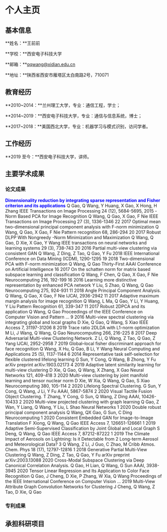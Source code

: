 # 个人主页
## 基本信息
**姓名：**王前前

**学校：**西安电子科技大学

**邮箱：**qqwang@xidian.edu.cn

**地址：**陕西省西安市雁塔区太白南路2号，710071

## 教育经历
**2010~2014：**兰州理工大学，专业：通信工程，学士；

**2014~2019：**西安电子科技大学，专业：通信与信息系统，博士；

**2017~2018：**美国西北大学，专业：机器学习与模式识别，访问学者。

## 工作经历
**2019 至今：**西安电子科技大学，讲师。

## 主要学术成果
### 论文成果
<font color=blue>**Dimensionality reduction by integrating sparse representation and Fisher criterion and its applications**</font>
Q Gao, Q Wang, Y Huang, X Gao, X Hong, H Zhang
IEEE Transactions on Image Processing 24 (12), 5684-5695, 2015
 -Norm Based PCA for Image Recognition
Q Wang, Q Gao, X Gao, F Nie
IEEE Transactions on Image Processing 27 (3), 1336-1346	22	2017
Optimal mean two-dimensional principal component analysis with F-norm minimization
Q Wang, Q Gao, X Gao, F Nie
Pattern recognition 68, 286-294	20	2017
Robust DLPP With Nongreedy  -Norm Minimization and Maximization
Q Wang, Q Gao, D Xie, X Gao, Y Wang
IEEE transactions on neural networks and learning systems 29 (3), 738-743	20	2016
Partial multi-view clustering via consistent GAN
Q Wang, Z Ding, Z Tao, Q Gao, Y Fu
2018 IEEE International Conference on Data Mining (ICDM), 1290-1295	19	2018
Two-dimensional PCA with F-norm minimization
Q Wang, Q Gao
Thirty-First AAAI Conference on Artificial Intelligence	16	2017
On the schatten norm for matrix based subspace learning and classification
Q Wang, F Chen, Q Gao, X Gao, F Nie
Neurocomputing 216, 192-199	16	2016
Learning more distinctive representation by enhanced PCA network
Y Liu, S Zhao, Q Wang, Q Gao
Neurocomputing 275, 924-931	11	2018
Angle Principal Component Analysis.
Q Wang, Q Gao, X Gao, F Nie
IJCAI, 2936-2942	11	2017
Adaptive maximum margin analysis for image recognition
Q Wang, L Ma, Q Gao, Y Li, Y Huang, Y Liu
Pattern Recognition 61, 339-347	11	2017
Robust 2DPCA and its application
Q Wang, Q Gao
Proceedings of the IEEE Conference on Computer Vision and Pattern …	9	2016
Multi-view spectral clustering via integrating global and local graphs
D Xie, Q Gao, Q Wang, S Xiao
IEEE Access 7, 31197-31206	8	2019
Trace ratio 2DLDA with L1-norm optimization
M Li, J Wang, Q Wang, Q Gao
Neurocomputing 266, 216-225	8	2017
Deep Adversarial Multi-view Clustering Network.
Z Li, Q Wang, Z Tao, Q Gao, Z Yang
IJCAI, 2952-2958	7	2019
Global–local fisher discriminant approach for face recognition
Q Wang, X Hu, Q Gao, B Li, Y Wang
Neural Computing and Applications 25 (5), 1137-1144	6	2014
Representative task self-selection for flexible clustered lifelong learning
G Sun, Y Cong, Q Wang, B Zhong, Y Fu
arXiv preprint arXiv:1903.02173	4	2019
Adaptive latent similarity learning for multi-view clustering
D Xie, Q Gao, Q Wang, X Zhang, X Gao
Neural Networks 121, 409-418	3	2020
Multi-view clustering by joint manifold learning and tensor nuclear norm
D Xie, W Xia, Q Wang, Q Gao, S Xiao
Neurocomputing 380, 105-114	2	2020
Lifelong Spectral Clustering.
G Sun, Y Cong, Q Wang, J Li, Y Fu
AAAI, 5867-5874	2	2020
Visual Tactile Fusion Object Clustering.
T Zhang, Y Cong, G Sun, Q Wang, Z Ding
AAAI, 10426-10433	2	2020
Multi-view projected clustering with graph learning
Q Gao, Z Wan, Y Liang, Q Wang, Y Liu, L Shao
Neural Networks	1	2020
Double robust principal component analysis
Q Wang, QX Gao, G Sun, C Ding
Neurocomputing	1	2020
Consistent Embedded GAN for Image-to-Image Translation
F Xiong, Q Wang, Q Gao
IEEE Access 7, 126651-126661	1	2019
Adaptive Semi-Supervised Classification by Joint Global and Local Graph
S Deng, Q Wang, Q Gao
IEEE Access 7, 87212-87222	1	2019
The Climate Impact of Aerosols on Lightning: Is it Detectable from 2 Long-term Aerosol and Meteorological Data? 3
Q Wang, Z Li, J Guo, C Zhao, M Cribb
Atmos. Chem. Phys 18 (17), 12797-12816	1	2018
Generative Partial Multi-View Clustering
Q Wang, Z Ding, Z Tao, Q Gao, Y Fu
arXiv preprint arXiv:2003.13088		2020
Cross-Modal Subspace Clustering via Deep Canonical Correlation Analysis.
Q Gao, H Lian, Q Wang, G Sun
AAAI, 3938-3945		2020
Tensor Linear Regression and Its Application to Color Face Recognition
Q Gao, J Cheng, D Xie, P Zhang, W Xia, Q Wang
Proceedings of the IEEE International Conference on Computer Vision …		2019
Multi-View Attribute Graph Convolution Networks for Clustering
J Cheng, Q Wang, Z Tao, D Xie, Q Gao

### 专利成果

## 承担科研项目
### 

